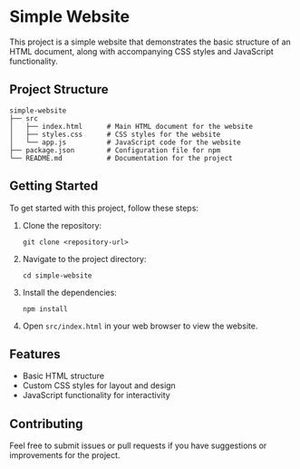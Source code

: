 # Simple Website

This project is a simple website that demonstrates the basic structure of an HTML document, along with accompanying CSS styles and JavaScript functionality.

## Project Structure

```
simple-website
├── src
│   ├── index.html      # Main HTML document for the website
│   ├── styles.css      # CSS styles for the website
│   └── app.js          # JavaScript code for the website
├── package.json        # Configuration file for npm
└── README.md           # Documentation for the project
```

## Getting Started

To get started with this project, follow these steps:

1. Clone the repository:
   ```
   git clone <repository-url>
   ```

2. Navigate to the project directory:
   ```
   cd simple-website
   ```

3. Install the dependencies:
   ```
   npm install
   ```

4. Open `src/index.html` in your web browser to view the website.

## Features

- Basic HTML structure
- Custom CSS styles for layout and design
- JavaScript functionality for interactivity

## Contributing

Feel free to submit issues or pull requests if you have suggestions or improvements for the project.